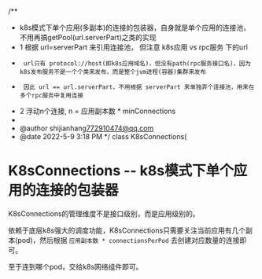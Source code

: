 /**
* k8s模式下单个应用(多副本)的连接的包装器，自身就是单个应用的连接池，不用再搞getPool(url.serverPart)之类的实现
*    1 根据 url=serverPart 来引用连接池， 但注意 k8s应用 vs rpc服务 下的url
*      url只有 protocol://host(即k8s应用域名)，但没有path(rpc服务接口名)，因为k8s发布服务不是一个个类来发布，而是整个jvm进程(容器)集群来发布
*      因此 url == url.serverPart，不用根据 serverPart 来单独弄个连接池，用来在多个rpc服务中复用连接
*    2 浮动n个连接, n = 应用副本数 * minConnections
*
* @author shijianhang<772910474@qq.com>
* @date 2022-5-9 3:18 PM
  */
  class K8sConnections(


# K8sConnections -- k8s模式下单个应用的连接的包装器
K8sConnections的管理维度不是接口级别，而是应用级别的。

依赖于底层k8s强大的调度功能，K8sConnections只需要关注当前应用有几个副本(pod)，然后根据 `应用副本数 * connectionsPerPod` 去创建对应数量的连接即可。

至于连到哪个pod，交给k8s网络组件即可。